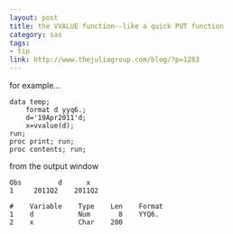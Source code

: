 ```yaml
---
layout: post
title: the VVALUE function--like a quick PUT function
category: sas
tags:
- tip
link: http://www.thejuliagroup.com/blog/?p=1283
---
```


for example…

    data temp;
        format d yyq6.;
        d='19Apr2011'd;
        x=vvalue(d);
    run;
    proc print; run;
    proc contents; run;

from the output window

    Obs         d      x
    1     2011Q2    2011Q2
    
    #    Variable    Type    Len    Format
    1    d           Num       8    YYQ6.
    2    x           Char    200